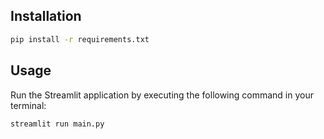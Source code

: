 ## Installation

```bash
pip install -r requirements.txt
```

## Usage

Run the Streamlit application by executing the following command in your terminal:

```bash
streamlit run main.py
```

